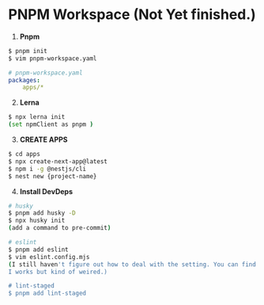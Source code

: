 # PNPM Workspace (Not Yet finished.)
1. **Pnpm**
``` bash
$ pnpm init
$ vim pnpm-workspace.yaml
```

```yaml
# pnpm-workspace.yaml
packages: 
    apps/*
```

2. **Lerna**
```bash
$ npx lerna init
(set npmClient as pnpm )
```

3. **CREATE APPS**
```bash
$ cd apps
$ npx create-next-app@latest
$ npm i -g @nestjs/cli
$ nest new {project-name}
```

4. **Install DevDeps**
```bash
# husky
$ pnpm add husky -D
$ npx husky init
(add a command to pre-commit)

# eslint
$ pnpm add eslint
$ vim eslint.config.mjs
(I still haven't figure out how to deal with the setting. You can find the setting from previous project
I works but kind of weired.)

# lint-staged
$ pnpm add lint-staged
```


